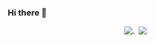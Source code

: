 ### Hi there 👋

<!--
**Murtaza34/Murtaza34** is a ✨ _special_ ✨ repository because its `README.md` (this file) appears on your GitHub profile.

Here are some ideas to get you started:

- 🔭 I’m currently working on ...
- 🌱 I’m currently learning ...
- 👯 I’m looking to collaborate on ...
- 🤔 I’m looking for help with ...
- 💬 Ask me about ...
- 📫 How to reach me: ...
- 😄 Pronouns: ...
- ⚡ Fun fact: ...
-->

<p align="center">
<a href="https://github.com/Murtaza34/My-Bootstrap-Portfolio">
<img align="center"src="https://github-readme-stats.vercel.app/api/pin/?username=Murtaza34&repo=My-Bootstrap-Portfolio&border_color=a6cf4d&bg_color=0D1117&title_color=C9D1D9&text_color=8B949E&icon_color=02D892" />
</a>
<span>&nbsp;</span>
<a href="https://github.com/Murtaza34/README-Generator">
<img align="center"src="https://github-readme-stats.vercel.app/api/pin/?username=Murtaza34&repo=README-Generator&border_color=a6cf4d&bg_color=0D1117&title_color=C9D1D9&text_color=8B949E&icon_color=02D892" />
</a>
</p>
